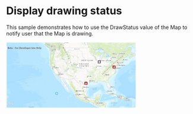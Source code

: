 # Display drawing status

This sample demonstrates how to use the DrawStatus value of the Map to notify user that the Map is drawing.

<img src="DisplayDrawingStatus.jpg" width="350"/>




